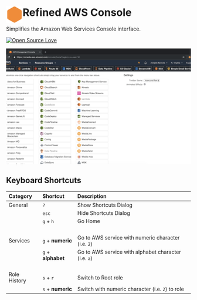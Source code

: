# <img src="extension/images/icon128.png" width="45" align="left"> Refined AWS Console

Simplifies the Amazon Web Services Console interface.

[![Open Source Love](https://badges.frapsoft.com/os/v3/open-source-150x25.png?v=103)](https://github.com/ellerbrock/open-source-badges/)

![](media/screenshot-webstore2.png)


## Keyboard Shortcuts

| Category      | Shortcut               | Description                                           |
| :------------ |:-----------------------|:------------------------------------------------------|
| General       | `?`                    | Show Shortcuts Dialog                                 |
|               | `esc`                  | Hide Shortcuts Dialog                                 |
|               | `g` + `h`              | Go Home                                               |
|&nbsp;         |                        |                                                       |
| Services      | `g` + **numeric**      | Go to AWS service with numeric character (i.e. `2`)   |
|               | `g` + **alphabet**     | Go to AWS service with alphabet character (i.e. `a`)  |
|&nbsp;         |                        |                                                       |
| Role History  | `s` + `r`              | Switch to Root role                                   |
|               | `s` + **numeric**      | Switch with numeric character (i.e. `2`) to role      |
